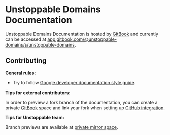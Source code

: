 # Unstoppable Domains Documentation

Unstoppable Domains Documentation is hosted by [GitBook](https://www.gitbook.com/) and currently can be accessed at
[app.gitbook.com/@unstoppable-domains/s/unstoppable-domains](https://app.gitbook.com/@unstoppable-domains/s/unstoppable-domains/).

## Contributing

**General rules:**

- Try to follow [Google developer documentation style guide](https://developers.google.com/style).

**Tips for external contributors:**

In order to preview a fork branch of the documentation, you can create a private [GitBook](https://www.gitbook.com/)
space and link your fork when setting up [GitHub integration](https://docs.gitbook.com/integrations/github).

**Tips for Unstoppable team:**

Branch previews are available at [private mirror space](https://app.gitbook.com/@unstoppable-domains/s/unstoppable-docs-mirror/).

